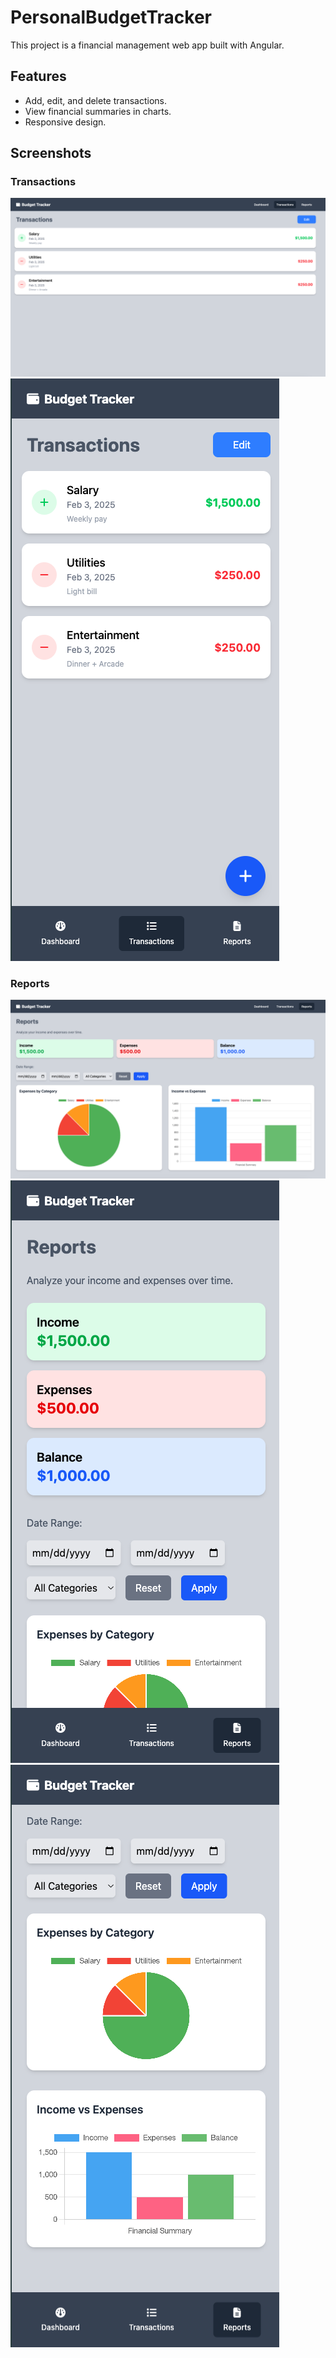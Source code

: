 # PersonalBudgetTracker

This project is a financial management web app built with Angular.

## Features
- Add, edit, and delete transactions.
- View financial summaries in charts.
- Responsive design.

## Screenshots

### Transactions
![Transaction Screenshot](./img/transactions.png "Transaction Overview")
![Transaction Screenshot](./img/transactions.mobile.png "Transaction mobile Overview")

### Reports
![Reports Screenshot](./img/report.png "Reports Overview")
![Reports Screenshot](./img/reports.mobile.t.png "Reports Mobile Top Overview")
![Reports Screenshot](./img/reports.mobile.b.png "Reports Mobile Bottom Overview")
